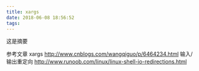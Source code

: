 ```yaml
---
title: xargs
date: 2018-06-08 18:56:52
tags:
---
```

这是摘要

<!-- more -->

参考文章
xargs http://www.cnblogs.com/wangqiguo/p/6464234.html
输入/输出重定向 http://www.runoob.com/linux/linux-shell-io-redirections.html